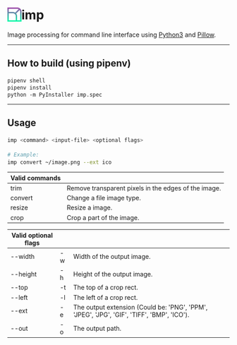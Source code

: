<h1><img src="icon/icon.png" align="left" width="32" height="32">imp</h1>

Image processing for command line interface using [Python3](https://www.python.org/downloads/) and [Pillow](https://pypi.org/project/Pillow/).


---

## How to build (using pipenv)

```batch
pipenv shell
pipenv install
python -m PyInstaller imp.spec
```

---

## Usage

```bash
imp <command> <input-file> <optional flags>

# Example:
imp convert ~/image.png --ext ico
```


| Valid commands    ||
|---------|------------------------------------------------------|
| trim    | Remove transparent pixels in the edges of the image. |
| convert | Change a file image type.                            |
| resize  | Resize a image.                                      |
| crop    | Crop a part of the image.                            |  


| Valid  optional flags    |||
|--------- |----|--------------------------------------------------------------------------------------------|
| --width  | -w | Width of the output image.                                                                 |
| --height | -h | Height of the output image.                                                                |
| --top    | -t | The top of a crop rect.                                                                    |
| --left   | -l | The left of a crop rect.                                                                   |
| --ext    | -e | The output extension (Could be: 'PNG', 'PPM', 'JPEG', 'JPG', 'GIF', 'TIFF', 'BMP', 'ICO'). |
| --out    | -o | The output path.                                                                           |  

